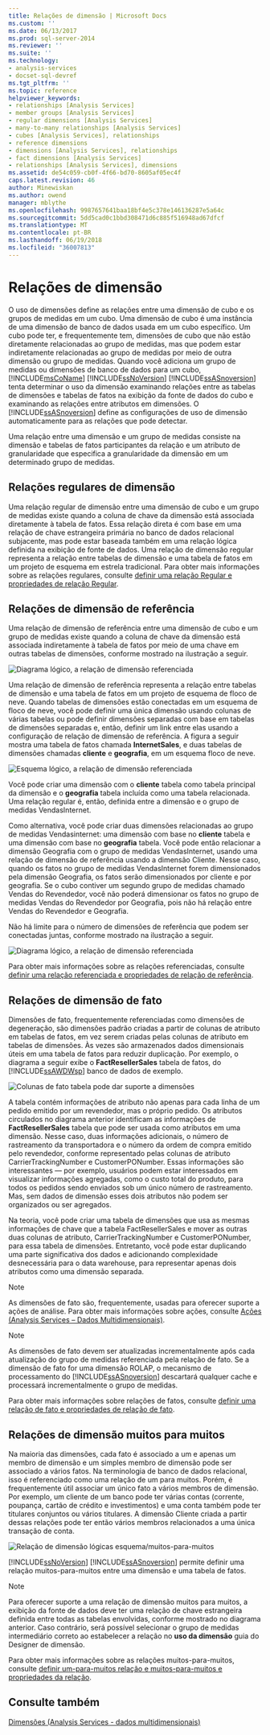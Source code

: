 ```yaml
---
title: Relações de dimensão | Microsoft Docs
ms.custom: ''
ms.date: 06/13/2017
ms.prod: sql-server-2014
ms.reviewer: ''
ms.suite: ''
ms.technology:
- analysis-services
- docset-sql-devref
ms.tgt_pltfrm: ''
ms.topic: reference
helpviewer_keywords:
- relationships [Analysis Services]
- member groups [Analysis Services]
- regular dimensions [Analysis Services]
- many-to-many relationships [Analysis Services]
- cubes [Analysis Services], relationships
- reference dimensions
- dimensions [Analysis Services], relationships
- fact dimensions [Analysis Services]
- relationships [Analysis Services], dimensions
ms.assetid: de54c059-cb0f-4f66-bd70-8605af05ec4f
caps.latest.revision: 46
author: Minewiskan
ms.author: owend
manager: mblythe
ms.openlocfilehash: 9987657641baa18bf4e5c378e146136287e5a64c
ms.sourcegitcommit: 5dd5cad0c1bbd308471d6c885f516948ad67dfcf
ms.translationtype: MT
ms.contentlocale: pt-BR
ms.lasthandoff: 06/19/2018
ms.locfileid: "36007813"
---
```

# <a name="dimension-relationships"></a>Relações de dimensão
  O uso de dimensões define as relações entre uma dimensão de cubo e os grupos de medidas em um cubo. Uma dimensão de cubo é uma instância de uma dimensão de banco de dados usada em um cubo específico. Um cubo pode ter, e frequentemente tem, dimensões de cubo que não estão diretamente relacionadas ao grupo de medidas, mas que podem estar indiretamente relacionadas ao grupo de medidas por meio de outra dimensão ou grupo de medidas. Quando você adiciona um grupo de medidas ou dimensões de banco de dados para um cubo, [!INCLUDE[msCoName](../../includes/msconame-md.md)] [!INCLUDE[ssNoVersion](../../includes/ssnoversion-md.md)] [!INCLUDE[ssASnoversion](../../includes/ssasnoversion-md.md)] tenta determinar o uso da dimensão examinando relações entre as tabelas de dimensões e tabelas de fatos na exibição da fonte de dados do cubo e examinando as relações entre atributos em dimensões. O [!INCLUDE[ssASnoversion](../../includes/ssasnoversion-md.md)] define as configurações de uso de dimensão automaticamente para as relações que pode detectar.  
  
 Uma relação entre uma dimensão e um grupo de medidas consiste na dimensão e tabelas de fatos participantes da relação e um atributo de granularidade que especifica a granularidade da dimensão em um determinado grupo de medidas.  
  
## <a name="regular-dimension-relationships"></a>Relações regulares de dimensão   
 Uma relação regular de dimensão entre uma dimensão de cubo e um grupo de medidas existe quando a coluna de chave da dimensão está associada diretamente à tabela de fatos. Essa relação direta é com base em uma relação de chave estrangeira primária no banco de dados relacional subjacente, mas pode estar baseada também em uma relação lógica definida na exibição de fonte de dados. Uma relação de dimensão regular representa a relação entre tabelas de dimensão e uma tabela de fatos em um projeto de esquema em estrela tradicional. Para obter mais informações sobre as relações regulares, consulte [definir uma relação Regular e propriedades de relação Regular](../multidimensional-models/define-a-regular-relationship-and-regular-relationship-properties.md).  
  
## <a name="reference-dimension-relationships"></a>Relações de dimensão de referência  
 Uma relação de dimensão de referência entre uma dimensão de cubo e um grupo de medidas existe quando a coluna de chave da dimensão está associada indiretamente à tabela de fatos por meio de uma chave em outras tabelas de dimensões, conforme mostrado na ilustração a seguir.  
  
 ![Diagrama lógico, a relação de dimensão referenciada](../../../2014/analysis-services/dev-guide/media/as-refdimension1.gif "diagrama lógico, a relação de dimensão referenciada")  
  
 Uma relação de dimensão de referência representa a relação entre tabelas de dimensão e uma tabela de fatos em um projeto de esquema de floco de neve. Quando tabelas de dimensões estão conectadas em um esquema de floco de neve, você pode definir uma única dimensão usando colunas de várias tabelas ou pode definir dimensões separadas com base em tabelas de dimensões separadas e, então, definir um link entre elas usando a configuração de relação de dimensão de referência. A figura a seguir mostra uma tabela de fatos chamada **InternetSales**, e duas tabelas de dimensões chamadas **cliente** e **geografia**, em um esquema floco de neve.  
  
 ![Esquema lógico, a relação de dimensão referenciada](../../../2014/analysis-services/dev-guide/media/as-refdim-schema1.gif "esquema lógico, a relação de dimensão referenciada")  
  
 Você pode criar uma dimensão com o **cliente** tabela como tabela principal da dimensão e o **geografia** tabela incluída como uma tabela relacionada. Uma relação regular é, então, definida entre a dimensão e o grupo de medidas VendasInternet.  
  
 Como alternativa, você pode criar duas dimensões relacionadas ao grupo de medidas Vendasinternet: uma dimensão com base no **cliente** tabela e uma dimensão com base no **geografia** tabela. Você pode então relacionar a dimensão Geografia com o grupo de medidas VendasInternet, usando uma relação de dimensão de referência usando a dimensão Cliente. Nesse caso, quando os fatos no grupo de medidas VendasInternet forem dimensionados pela dimensão Geografia, os fatos serão dimensionados por cliente e por geografia. Se o cubo contiver um segundo grupo de medidas chamado Vendas do Revendedor, você não poderá dimensionar os fatos no grupo de medidas Vendas do Revendedor por Geografia, pois não há relação entre Vendas do Revendedor e Geografia.  
  
 Não há limite para o número de dimensões de referência que podem ser conectadas juntas, conforme mostrado na ilustração a seguir.  
  
 ![Diagrama lógico, a relação de dimensão referenciada](../../../2014/analysis-services/dev-guide/media/as-refdimension2.gif "diagrama lógico, a relação de dimensão referenciada")  
  
 Para obter mais informações sobre as relações referenciadas, consulte [definir uma relação referenciada e propriedades de relação de referência](../multidimensional-models/define-a-referenced-relationship-and-referenced-relationship-properties.md).  
  
## <a name="fact-dimension-relationships"></a>Relações de dimensão de fato  
 Dimensões de fato, frequentemente referenciadas como dimensões de degeneração, são dimensões padrão criadas a partir de colunas de atributo em tabelas de fatos, em vez serem criadas pelas colunas de atributo em tabelas de dimensões. Às vezes são armazenados dados dimensionais úteis em uma tabela de fatos para reduzir duplicação. Por exemplo, o diagrama a seguir exibe o **FactResellerSales** tabela de fatos, do [!INCLUDE[ssAWDWsp](../../includes/ssawdwsp-md.md)] banco de dados de exemplo.  
  
 ![Colunas de fato tabela pode dar suporte a dimensões](../../../2014/analysis-services/dev-guide/media/as-factdim.gif "colunas na verdade tabela pode dar suporte a dimensões")  
  
 A tabela contém informações de atributo não apenas para cada linha de um pedido emitido por um revendedor, mas o próprio pedido. Os atributos circulados no diagrama anterior identificam as informações de **FactResellerSales** tabela que pode ser usada como atributos em uma dimensão. Nesse caso, duas informações adicionais, o número de rastreamento da transportadora e o número da ordem de compra emitido pelo revendedor, conforme representado pelas colunas de atributo CarrierTrackingNumber e CustomerPONumber. Essas informações são interessantes — por exemplo, usuários podem estar interessados em visualizar informações agregadas, como o custo total do produto, para todos os pedidos sendo enviados sob um único número de rastreamento. Mas, sem dados de dimensão esses dois atributos não podem ser organizados ou ser agregados.  
  
 Na teoria, você pode criar uma tabela de dimensões que usa as mesmas informações de chave que a tabela FactResellerSales e mover as outras duas colunas de atributo, CarrierTrackingNumber e CustomerPONumber, para essa tabela de dimensões. Entretanto, você pode estar duplicando uma parte significativa dos dados e adicionando complexidade desnecessária para o data warehouse, para representar apenas dois atributos como uma dimensão separada.  
  
> [!NOTE]  
>  As dimensões de fato são, frequentemente, usadas para oferecer suporte a ações de análise. Para obter mais informações sobre ações, consulte [Ações &#40;Analysis Services – Dados Multidimensionais&#41;](../multidimensional-models/actions-analysis-services-multidimensional-data.md).  
  
> [!NOTE]  
>  As dimensões de fato devem ser atualizadas incrementalmente após cada atualização do grupo de medidas referenciada pela relação de fato. Se a dimensão de fato for uma dimensão ROLAP, o mecanismo de processamento do [!INCLUDE[ssASnoversion](../../includes/ssasnoversion-md.md)] descartará qualquer cache e processará incrementalmente o grupo de medidas.  
  
 Para obter mais informações sobre relações de fatos, consulte [definir uma relação de fato e propriedades de relação de fato](../multidimensional-models/define-a-fact-relationship-and-fact-relationship-properties.md).  
  
## <a name="many-to-many-dimension-relationships"></a>Relações de dimensão muitos para muitos  
 Na maioria das dimensões, cada fato é associado a um e apenas um membro de dimensão e um simples membro de dimensão pode ser associado a vários fatos. Na terminologia de banco de dados relacional, isso é referenciado como uma relação de um para muitos. Porém, é frequentemente útil associar um único fato a vários membros de dimensão. Por exemplo, um cliente de um banco pode ter várias contas (corrente, poupança, cartão de crédito e investimentos) e uma conta também pode ter titulares conjuntos ou vários titulares. A dimensão Cliente criada a partir dessas relações pode ter então vários membros relacionados a uma única transação de conta.  
  
 ![Relação de dimensão lógicas esquema/muitos-para-muitos](../../../2014/analysis-services/dev-guide/media/as-many-dimension1.gif "relação de dimensão lógicas esquema/muitos-para-muitos")  
  
 [!INCLUDE[ssNoVersion](../../includes/ssnoversion-md.md)] [!INCLUDE[ssASnoversion](../../includes/ssasnoversion-md.md)] permite definir uma relação muitos-para-muitos entre uma dimensão e uma tabela de fatos.  
  
> [!NOTE]  
>  Para oferecer suporte a uma relação de dimensão muitos para muitos, a exibição da fonte de dados deve ter uma relação de chave estrangeira definida entre todas as tabelas envolvidas, conforme mostrado no diagrama anterior. Caso contrário, será possível selecionar o grupo de medidas intermediário correto ao estabelecer a relação no **uso da dimensão** guia do Designer de dimensão.  
  
 Para obter mais informações sobre as relações muitos-para-muitos, consulte [definir um-para-muitos relação e muitos-para-muitos e propriedades da relação](../multidimensional-models/define-a-many-to-many-relationship-and-many-to-many-relationship-properties.md).  
  
## <a name="see-also"></a>Consulte também  
 [Dimensões &#40;Analysis Services - dados multidimensionais&#41;](../multidimensional-models-olap-logical-dimension-objects/dimensions-analysis-services-multidimensional-data.md)  
  
  